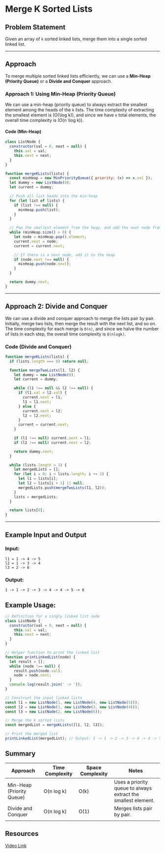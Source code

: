 # Merge K Sorted Lists

## Problem Statement

Given an array of `k` sorted linked lists, merge them into a single sorted linked list.

---

## Approach

To merge multiple sorted linked lists efficiently, we can use a **Min-Heap (Priority Queue)** or a **Divide and Conquer** approach.

### Approach 1: Using Min-Heap (Priority Queue)

We can use a min-heap (priority queue) to always extract the smallest element among the heads of the `k` lists. The time complexity of extracting the smallest element is \(O(\log k)\), and since we have `n` total elements, the overall time complexity is \(O(n \log k)\).

#### Code (Min-Heap)

```javascript
class ListNode {
  constructor(val = 0, next = null) {
    this.val = val;
    this.next = next;
  }
}

function mergeKLists(lists) {
  const minHeap = new MinPriorityQueue({ priority: (x) => x.val });
  let dummy = new ListNode(0);
  let current = dummy;

  // Push all list heads into the min-heap
  for (let list of lists) {
    if (list !== null) {
      minHeap.push(list);
    }
  }

  // Pop the smallest element from the heap, and add the next node from the corresponding list
  while (minHeap.size() > 0) {
    let node = minHeap.pop().element;
    current.next = node;
    current = current.next;

    // If there is a next node, add it to the heap
    if (node.next !== null) {
      minHeap.push(node.next);
    }
  }

  return dummy.next;
}
```

---

## Approach 2: Divide and Conquer

We can use a divide and conquer approach to merge the lists pair by pair. Initially, merge two lists, then merge the result with the next list, and so on. The time complexity for each merge is
`O(n)`, and since we halve the number of lists in each step, the overall time complexity is `O(nlogk)`.

### Code (Divide and Conquer)

```javascript
function mergeKLists(lists) {
  if (lists.length === 0) return null;

  function mergeTwoLists(l1, l2) {
    let dummy = new ListNode(0);
    let current = dummy;

    while (l1 !== null && l2 !== null) {
      if (l1.val < l2.val) {
        current.next = l1;
        l1 = l1.next;
      } else {
        current.next = l2;
        l2 = l2.next;
      }
      current = current.next;
    }

    if (l1 !== null) current.next = l1;
    if (l2 !== null) current.next = l2;

    return dummy.next;
  }

  while (lists.length > 1) {
    let mergedLists = [];
    for (let i = 0; i < lists.length; i += 2) {
      let l1 = lists[i];
      let l2 = lists[i + 1] || null;
      mergedLists.push(mergeTwoLists(l1, l2));
    }
    lists = mergedLists;
  }

  return lists[0];
}
```

---

## Example Input and Output

### Input:

```
l1 = 1 -> 4 -> 5
l2 = 1 -> 3 -> 4
l3 = 2 -> 6
```

### Output:

```text
1 -> 1 -> 2 -> 3 -> 4 -> 4 -> 5 -> 6
```

## Example Usage:

```javascript
// Definition for a singly linked list node
class ListNode {
  constructor(val = 0, next = null) {
    this.val = val;
    this.next = next;
  }
}

// Helper function to print the linked list
function printLinkedList(node) {
  let result = [];
  while (node !== null) {
    result.push(node.val);
    node = node.next;
  }
  console.log(result.join(' -> '));
}

// Construct the input linked lists
const l1 = new ListNode(1, new ListNode(4, new ListNode(5)));
const l2 = new ListNode(1, new ListNode(3, new ListNode(4)));
const l3 = new ListNode(2, new ListNode(6));

// Merge the k sorted lists
const mergedList = mergeKLists([l1, l2, l3]);

// Print the merged list
printLinkedList(mergedList); // Output: 1 -> 1 -> 2 -> 3 -> 4 -> 4 -> 5 -> 6
```

## Summary

| Approach                  | Time Complexity | Space Complexity | Notes                                                         |
| ------------------------- | --------------- | ---------------- | ------------------------------------------------------------- |
| Min-Heap (Priority Queue) | O(n log k)      | O(k)             | Uses a priority queue to always extract the smallest element. |
| Divide and Conquer        | O(n log k)      | O(1)             | Merges lists pair by pair.                                    |
|  |

## Resources

[Video Link](https://www.youtube.com/watch?v=1zktEppsdig&list=PLgUwDviBIf0rAuz8tVcM0AymmhTRsfaLU&index=26&pp=iAQB)
